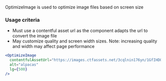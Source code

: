 OptimizeImage is used to optimize image files based on screen size

### Usage criteria

- Must use a contentful asset url as the component adapts the url to convert the image file
- May customize quality and screen width sizes. Note: increasing quality and width may affect page performance

```jsx
<OptimizeImage
  contentfulAssetUrl="https://images.ctfassets.net/3cqlnin176yn/1GfIHDOb3n3uO3wVnKjHZ2/3a3c59c5caa91a315da1b3804cdf0b1b/Alpaca-lets-make-the-future-friendly-Hero-Banner-Tile.jpg"
  alt="alpacas"
  lg={500}
/>
```
